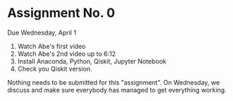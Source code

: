 # Assignment No. 0

Due Wednesday, April 1

1. Watch Abe's first video
1. Watch Abe's 2nd video up to 6:12
1. Install Anaconda, Python, Qiskit, Jupyter Notebook
1. Check you Qiskit version.

Nothing needs to be submitted for this "assignment".
On Wednesday, we discuss and make sure everybody has managed to get everything working.
